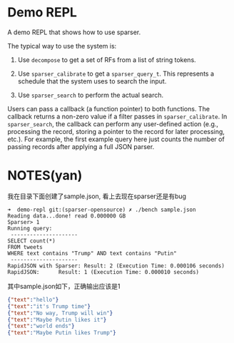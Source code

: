 # Demo REPL

A demo REPL that shows how to use sparser.

The typical way to use the system is:

1. Use `decompose` to get a set of RFs from a list of string tokens.

2. Use `sparser_calibrate` to get a `sparser_query_t`. This represents a
   schedule that the system uses to search the input.

3. Use `sparser_search` to perform the actual search.

Users can pass a callback (a function pointer) to both functions. The callback
returns a non-zero value if  a filter passes in `sparser_calibrate`. In
`sparser_search`, the callback can perform any user-defined action (e.g.,
processing the record, storing a pointer to the record for later processing,
etc.). For example, the first example query here just counts the number of
passing records after applying a full JSON parser.

# NOTES(yan)

我在目录下面创建了sample.json, 看上去现在sparser还是有bug

```
➜  demo-repl git:(sparser-opensource) ✗ ./bench sample.json
Reading data...done! read 0.000000 GB
Sparser> 1
Running query:
 ---------------------
SELECT count(*)
FROM tweets
WHERE text contains "Trump" AND text contains "Putin"
 ---------------------
RapidJSON with Sparser:	Result: 2 (Execution Time: 0.000106 seconds)
RapidJSON:		Result: 1 (Execution Time: 0.000010 seconds)
```

其中sample.json如下，正确输出应该是1

```json
{"text":"hello"}
{"text":"it's Trump time"}
{"text":"No way, Trump will win"}
{"text":"Maybe Putin likes it"}
{"text":"world ends"}
{"text":"Maybe Putin likes Trump"}

```
